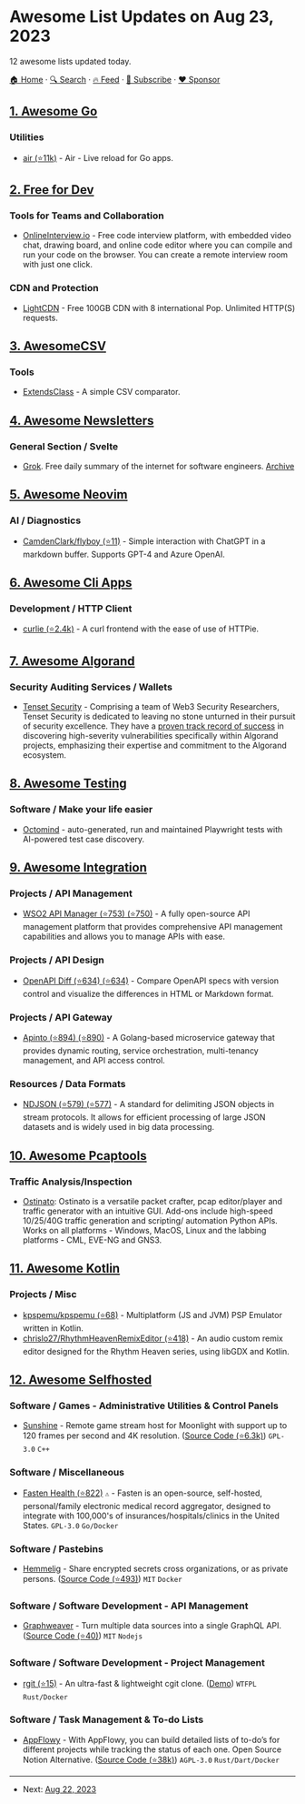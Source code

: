 # Awesome List Updates on Aug 23, 2023

12 awesome lists updated today.

[🏠 Home](/README.md) · [🔍 Search](https://www.trackawesomelist.com/search/) · [🔥 Feed](https://www.trackawesomelist.com/rss.xml) · [📮 Subscribe](https://trackawesomelist.us17.list-manage.com/subscribe?u=d2f0117aa829c83a63ec63c2f&id=36a103854c) · [❤️  Sponsor](https://github.com/sponsors/theowenyoung)



## [1. Awesome Go](/content/avelino/awesome-go/README.md)

### Utilities

*   [air (⭐11k)](https://github.com/cosmtrek/air) - Air - Live reload for Go apps.

## [2. Free for Dev](/content/ripienaar/free-for-dev/README.md)

### Tools for Teams and Collaboration

*   [OnlineInterview.io](https://onlineinterview.io/) - Free code interview platform, with embedded video chat, drawing board, and online code editor where you can compile and run your code on the browser. You can create a remote interview room with just one click.

### CDN and Protection

*   [LightCDN](https://www.lightcdn.com) - Free 100GB CDN with 8 international Pop. Unlimited HTTP(S) requests.

## [3. AwesomeCSV](/content/secretGeek/AwesomeCSV/README.md)

### Tools

*   [ExtendsClass](https://extendsclass.com/csv-diff.html) - A simple CSV comparator.

## [4. Awesome Newsletters](/content/zudochkin/awesome-newsletters/README.md)

### General Section / Svelte

*   [Grok](https://grok.computer). Free daily summary of the internet for software engineers. [Archive](https://grok.computer/newsletter)

## [5. Awesome Neovim](/content/rockerBOO/awesome-neovim/README.md)

### AI / Diagnostics

*   [CamdenClark/flyboy (⭐11)](https://github.com/CamdenClark/flyboy) - Simple interaction with ChatGPT in a markdown buffer. Supports GPT-4 and Azure OpenAI.

## [6. Awesome Cli Apps](/content/agarrharr/awesome-cli-apps/README.md)

### Development / HTTP Client

*   [curlie (⭐2.4k)](https://github.com/rs/curlie) - A curl frontend with the ease of use of HTTPie.

## [7. Awesome Algorand](/content/aorumbayev/awesome-algorand/README.md)

### Security Auditing Services / Wallets

*   [Tenset Security](https://x.com/tenset_security) - Comprising a team of Web3 Security Researchers, Tenset Security is dedicated to leaving no stone unturned in their pursuit of security excellence. They have a [proven track record of success](https://twitter.com/algoworld_nft/status/1691891473166279042) in discovering high-severity vulnerabilities specifically within Algorand projects, emphasizing their expertise and commitment to the Algorand ecosystem.

## [8. Awesome Testing](/content/TheJambo/awesome-testing/README.md)

### Software / Make your life easier

*   [Octomind](https://github.com/OctoMind-dev) - auto-generated, run and maintained Playwright tests with AI-powered test case discovery.

## [9. Awesome Integration](/content/stn1slv/awesome-integration/README.md)

### Projects / API Management

*   [WSO2 API Manager (⭐753) (⭐750)](https://github.com/wso2/product-apim) - A fully open-source API management platform that provides comprehensive API management capabilities and allows you to manage APIs with ease.

### Projects / API Design

*   [OpenAPI Diff (⭐634) (⭐634)](https://github.com/OpenAPITools/openapi-diff) - Compare OpenAPI specs with version control and visualize the differences in HTML or Markdown format.

### Projects / API Gateway

*   [Apinto (⭐894) (⭐890)](https://github.com/eolinker/goku) - A Golang-based microservice gateway that provides dynamic routing, service orchestration, multi-tenancy management, and API access control.

### Resources / Data Formats

*   [NDJSON (⭐579) (⭐577)](https://github.com/ndjson/ndjson-spec) - A standard for delimiting JSON objects in stream protocols. It allows for efficient processing of large JSON datasets and is widely used in big data processing.

## [10. Awesome Pcaptools](/content/caesar0301/awesome-pcaptools/README.md)

### Traffic Analysis/Inspection

*   [Ostinato](https://ostinato.org/): Ostinato is a versatile packet crafter, pcap editor/player and traffic generator with an intuitive GUI. Add-ons include high-speed 10/25/40G traffic generation and scripting/ automation Python APIs. Works on all platforms - Windows, MacOS, Linux and the labbing platforms - CML, EVE-NG and GNS3.

## [11. Awesome Kotlin](/content/KotlinBy/awesome-kotlin/README.md)

### Projects / Misc

*   [kpspemu/kpspemu (⭐68)](https://github.com/kpspemu/kpspemu) - Multiplatform (JS and JVM) PSP Emulator written in Kotlin.
*   [chrislo27/RhythmHeavenRemixEditor (⭐418)](https://github.com/chrislo27/RhythmHeavenRemixEditor) - An audio custom remix editor designed for the Rhythm Heaven series, using libGDX and Kotlin.

## [12. Awesome Selfhosted](/content/awesome-selfhosted/awesome-selfhosted/README.md)

### Software / Games - Administrative Utilities & Control Panels

*   [Sunshine](https://app.lizardbyte.dev/Sunshine/) - Remote game stream host for Moonlight with support up to 120 frames per second and 4K resolution. ([Source Code (⭐6.3k)](https://github.com/LizardByte/Sunshine)) `GPL-3.0` `C++`

### Software / Miscellaneous

*   [Fasten Health (⭐822)](https://github.com/fastenhealth/fasten-onprem/) `⚠` - Fasten is an open-source, self-hosted, personal/family electronic medical record aggregator, designed to integrate with 100,000's of insurances/hospitals/clinics in the United States. `GPL-3.0` `Go/Docker`

### Software / Pastebins

*   [Hemmelig](https://hemmelig.app) - Share encrypted secrets cross organizations, or as private persons. ([Source Code (⭐493)](https://github.com/HemmeligOrg/Hemmelig.app)) `MIT` `Docker`

### Software / Software Development - API Management

*   [Graphweaver](https://graphweaver.com/) - Turn multiple data sources into a single GraphQL API. ([Source Code (⭐40)](https://github.com/exogee-technology/graphweaver)) `MIT` `Nodejs`

### Software / Software Development - Project Management

*   [rgit (⭐15)](https://github.com/w4/rgit) - An ultra-fast & lightweight cgit clone. ([Demo](https://git.inept.dev/)) `WTFPL` `Rust/Docker`

### Software / Task Management & To-do Lists

*   [AppFlowy](https://appflowy.io/) - With AppFlowy, you can build detailed lists of to-do’s for different projects while tracking the status of each one. Open Source Notion Alternative. ([Source Code (⭐38k)](https://github.com/AppFlowy-IO/appflowy)) `AGPL-3.0` `Rust/Dart/Docker`

---

- Next: [Aug 22, 2023](/content/2023/08/22/README.md)